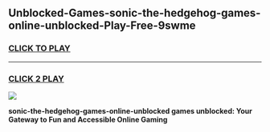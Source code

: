 
## Unblocked-Games-sonic-the-hedgehog-games-online-unblocked-Play-Free-9swme
<h3>
<a href="https://premium76.site?title=sonic-the-hedgehog-games-online-unblocked&ref=10A">CLICK TO PLAY</a></h3>
<hr>

<h3>
<a href="https://premium76.site?title=sonic-the-hedgehog-games-online-unblocked&ref=10A">CLICK 2 PLAY</a>
  
</h3>

<a href="https://premium76.site?title=sonic-the-hedgehog-games-online-unblocked&ref=10A"><img src="https://clearcache.store/games.png"></a>


**sonic-the-hedgehog-games-online-unblocked games unblocked: Your Gateway to Fun and Accessible Online Gaming**
